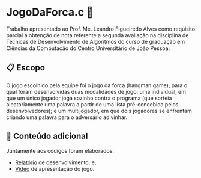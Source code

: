 # JogoDaForca.c 🧩
 Trabalho apresentado ao Prof. Me. Leandro Figueiredo Alves como requisito parcial a obtenção de nota referente a segunda avaliação na disciplina de Técnicas de Desenvolvimento de Algoritmos do curso de graduação em Ciências da Computação do Centro Universitário de João Pessoa.
 
## :clipboard: Escopo
O jogo escolhido pela equipe foi o jogo da forca (hangman game), para o qual foram desenvolvidas duas modalidades de jogo: uma individual, em que um único jogador joga sozinho contra o programa (que sorteia aleatoriamente uma palavra a partir de uma lista pré-concebida pelos desenvolvedores); e um multijogador, em que dois jogadores se enfrentam criando uma palavra para o adversário adivinhar.

## :paperclip: Conteúdo adicional
Juntamente aos códigos foram elaborados:
* [Relatório](https://github.com/vncenturion/jogoDaForca/blob/main/Relatorio/relatorio.pdf) de desenvolvimento; e,
* [Vídeo](https://youtu.be/WxlwlNmHDtw) de apresentação do jogo.
